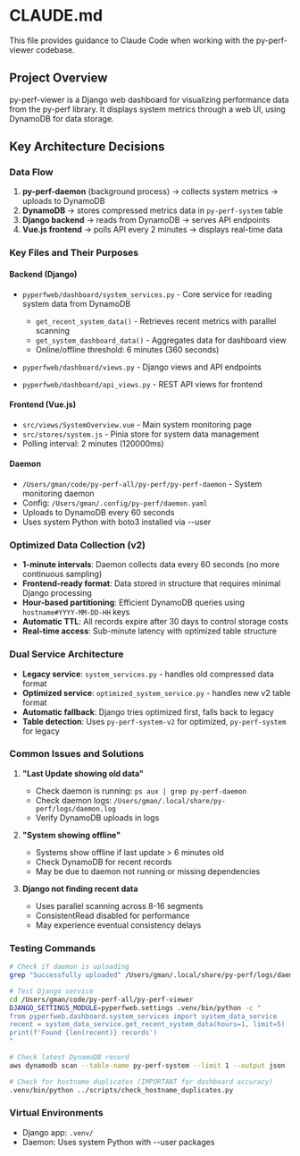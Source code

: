# CLAUDE.md

This file provides guidance to Claude Code when working with the py-perf-viewer codebase.

## Project Overview

py-perf-viewer is a Django web dashboard for visualizing performance data from the py-perf library. It displays system metrics through a web UI, using DynamoDB for data storage.

## Key Architecture Decisions

### Data Flow
1. **py-perf-daemon** (background process) → collects system metrics → uploads to DynamoDB
2. **DynamoDB** → stores compressed metrics data in `py-perf-system` table
3. **Django backend** → reads from DynamoDB → serves API endpoints
4. **Vue.js frontend** → polls API every 2 minutes → displays real-time data

### Key Files and Their Purposes

#### Backend (Django)
- `pyperfweb/dashboard/system_services.py` - Core service for reading system data from DynamoDB
  - `get_recent_system_data()` - Retrieves recent metrics with parallel scanning
  - `get_system_dashboard_data()` - Aggregates data for dashboard view
  - Online/offline threshold: 6 minutes (360 seconds)

- `pyperfweb/dashboard/views.py` - Django views and API endpoints
- `pyperfweb/dashboard/api_views.py` - REST API views for frontend

#### Frontend (Vue.js)
- `src/views/SystemOverview.vue` - Main system monitoring page
- `src/stores/system.js` - Pinia store for system data management
- Polling interval: 2 minutes (120000ms)

#### Daemon
- `/Users/gman/code/py-perf-all/py-perf/py-perf-daemon` - System monitoring daemon
- Config: `/Users/gman/.config/py-perf/daemon.yaml`
- Uploads to DynamoDB every 60 seconds
- Uses system Python with boto3 installed via --user

### Optimized Data Collection (v2)
- **1-minute intervals**: Daemon collects data every 60 seconds (no more continuous sampling)
- **Frontend-ready format**: Data stored in structure that requires minimal Django processing
- **Hour-based partitioning**: Efficient DynamoDB queries using `hostname#YYYY-MM-DD-HH` keys
- **Automatic TTL**: All records expire after 30 days to control storage costs
- **Real-time access**: Sub-minute latency with optimized table structure

### Dual Service Architecture
- **Legacy service**: `system_services.py` - handles old compressed data format
- **Optimized service**: `optimized_system_service.py` - handles new v2 table format
- **Automatic fallback**: Django tries optimized first, falls back to legacy
- **Table detection**: Uses `py-perf-system-v2` for optimized, `py-perf-system` for legacy

### Common Issues and Solutions

1. **"Last Update showing old data"**
   - Check daemon is running: `ps aux | grep py-perf-daemon`
   - Check daemon logs: `/Users/gman/.local/share/py-perf/logs/daemon.log`
   - Verify DynamoDB uploads in logs

2. **"System showing offline"**
   - Systems show offline if last update > 6 minutes old
   - Check DynamoDB for recent records
   - May be due to daemon not running or missing dependencies

3. **Django not finding recent data**
   - Uses parallel scanning across 8-16 segments
   - ConsistentRead disabled for performance
   - May experience eventual consistency delays

### Testing Commands

```bash
# Check if daemon is uploading
grep "Successfully uploaded" /Users/gman/.local/share/py-perf/logs/daemon.log | tail -5

# Test Django service
cd /Users/gman/code/py-perf-all/py-perf-viewer
DJANGO_SETTINGS_MODULE=pyperfweb.settings .venv/bin/python -c "
from pyperfweb.dashboard.system_services import system_data_service
recent = system_data_service.get_recent_system_data(hours=1, limit=5)
print(f'Found {len(recent)} records')
"

# Check latest DynamoDB record
aws dynamodb scan --table-name py-perf-system --limit 1 --output json | jq '.Items[0].timestamp.N'

# Check for hostname duplicates (IMPORTANT for dashboard accuracy)
.venv/bin/python ../scripts/check_hostname_duplicates.py
```

### Virtual Environments
- Django app: `.venv/` 
- Daemon: Uses system Python with --user packages